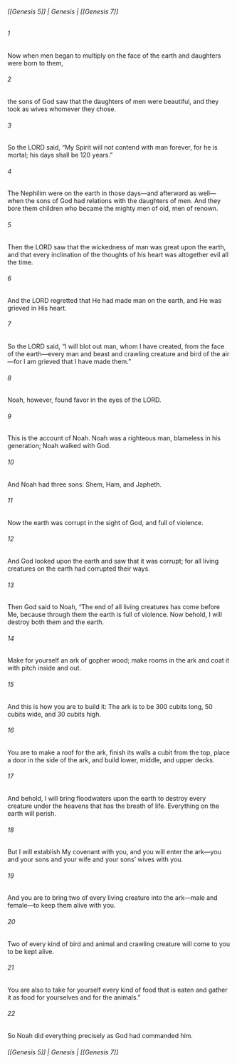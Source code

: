 ###### [[Genesis 5]] | Genesis | [[Genesis 7]]

###### 1
Now when men began to multiply on the face of the earth and daughters were born to them,
###### 2
the sons of God saw that the daughters of men were beautiful, and they took as wives whomever they chose.
###### 3
So the LORD said, “My Spirit will not contend with man forever, for he is mortal; his days shall be 120 years.”
###### 4
The Nephilim were on the earth in those days—and afterward as well—when the sons of God had relations with the daughters of men. And they bore them children who became the mighty men of old, men of renown.
###### 5
Then the LORD saw that the wickedness of man was great upon the earth, and that every inclination of the thoughts of his heart was altogether evil all the time.
###### 6
And the LORD regretted that He had made man on the earth, and He was grieved in His heart.
###### 7
So the LORD said, “I will blot out man, whom I have created, from the face of the earth—every man and beast and crawling creature and bird of the air—for I am grieved that I have made them.”
###### 8
Noah, however, found favor in the eyes of the LORD.
###### 9
This is the account of Noah. Noah was a righteous man, blameless in his generation; Noah walked with God.
###### 10
And Noah had three sons: Shem, Ham, and Japheth.
###### 11
Now the earth was corrupt in the sight of God, and full of violence.
###### 12
And God looked upon the earth and saw that it was corrupt; for all living creatures on the earth had corrupted their ways.
###### 13
Then God said to Noah, “The end of all living creatures has come before Me, because through them the earth is full of violence. Now behold, I will destroy both them and the earth.
###### 14
Make for yourself an ark of gopher wood; make rooms in the ark and coat it with pitch inside and out.
###### 15
And this is how you are to build it: The ark is to be 300 cubits long, 50 cubits wide, and 30 cubits high.
###### 16
You are to make a roof for the ark, finish its walls a cubit from the top, place a door in the side of the ark, and build lower, middle, and upper decks.
###### 17
And behold, I will bring floodwaters upon the earth to destroy every creature under the heavens that has the breath of life. Everything on the earth will perish.
###### 18
But I will establish My covenant with you, and you will enter the ark—you and your sons and your wife and your sons’ wives with you.
###### 19
And you are to bring two of every living creature into the ark—male and female—to keep them alive with you.
###### 20
Two of every kind of bird and animal and crawling creature will come to you to be kept alive.
###### 21
You are also to take for yourself every kind of food that is eaten and gather it as food for yourselves and for the animals.”
###### 22
So Noah did everything precisely as God had commanded him.

###### [[Genesis 5]] | Genesis | [[Genesis 7]]
